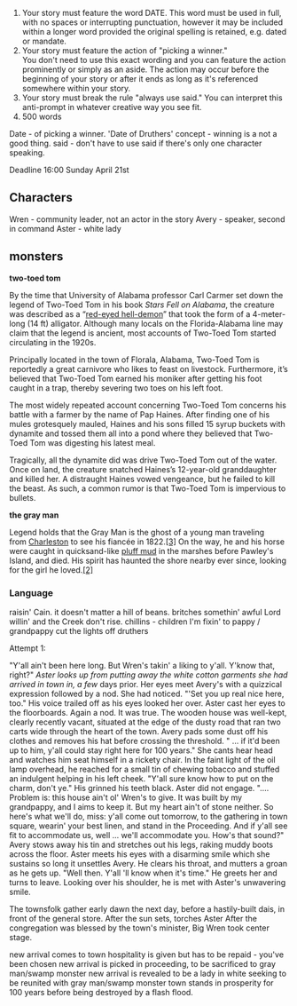 
1. Your story must feature the word DATE. This word must be used in full, with no spaces or interrupting punctuation, however it may be included within a longer word provided the original spelling is retained, e.g. dated or mandate.
2. ﻿﻿﻿Your story must feature the action of "picking a winner."  
    You don't need to use this exact wording and you can feature the action prominently or simply as an aside. The action may occur before the beginning of your story or after it ends as long as it's referenced somewhere within your story.
3. ﻿﻿﻿Your story must break the rule "always use said." You can interpret this anti-prompt in whatever creative way you see fit.
4. 500 words

Date - of picking a winner. 'Date of Druthers' 
concept - winning is a not a good thing. 
said - don't have to use said if there's only one character speaking.

Deadline 16:00 Sunday April 21st
## Characters
Wren - community leader, not an actor in the story 
Avery - speaker, second in command
Aster - white lady
## monsters

**two-toed tom**

By the time that University of Alabama professor Carl Carmer set down the legend of Two-Toed Tom in his book _Stars Fell on Alabama_, the creature was described as a “[red-eyed hell-demon](http://www.exploresouthernhistory.com/alligator2.html)” that took the form of a 4-meter-long (14 ft) alligator. Although many locals on the Florida-Alabama line may claim that the legend is ancient, most accounts of Two-Toed Tom started circulating in the 1920s.

Principally located in the town of Florala, Alabama, Two-Toed Tom is reportedly a great carnivore who likes to feast on livestock. Furthermore, it’s believed that Two-Toed Tom earned his moniker after getting his foot caught in a trap, thereby severing two toes on his left foot.

The most widely repeated account concerning Two-Toed Tom concerns his battle with a farmer by the name of Pap Haines. After finding one of his mules grotesquely mauled, Haines and his sons filled 15 syrup buckets with dynamite and tossed them all into a pond where they believed that Two-Toed Tom was digesting his latest meal.

Tragically, all the dynamite did was drive Two-Toed Tom out of the water. Once on land, the creature snatched Haines’s 12-year-old granddaughter and killed her. A distraught Haines vowed vengeance, but he failed to kill the beast. As such, a common rumor is that Two-Toed Tom is impervious to bullets.

**the gray man**

Legend holds that the Gray Man is the ghost of a young man traveling from [Charleston](https://en.wikipedia.org/wiki/Charleston,_South_Carolina "Charleston, South Carolina") to see his fiancée in 1822.[[3]](https://en.wikipedia.org/wiki/The_Gray_Man_(ghost)#cite_note-Oxford-3) On the way, he and his horse were caught in quicksand-like [pluff mud](https://en.wikipedia.org/wiki/Pluff_mud "Pluff mud") in the marshes before Pawley's Island, and died. His spirit has haunted the shore nearby ever since, looking for the girl he loved.[[2]](https://en.wikipedia.org/wiki/The_Gray_Man_(ghost)#cite_note-co-2)


### Language

raisin' Cain. 
it doesn't matter a hill of beans. 
britches
somethin' awful
Lord willin' and the Creek don't rise. 
chillins - children
I'm fixin' to
pappy / grandpappy
cut the lights off
druthers




Attempt 1:

"Y'all ain't been here long. But Wren's takin' a liking to y'all. Y'know that, right?"
*Aster looks up from putting away the white cotton garments she had arrived in town in, a few* days prior. Her eyes meet Avery's with a quizzical expression followed by a nod. She had noticed. 
"'Set you up real nice here, too." His voice trailed off as his eyes looked her over. 
Aster cast her eyes to the floorboards. 
Again a nod. It was true. The wooden house was well-kept, clearly recently vacant, situated at the edge of the dusty road that ran two carts wide through the heart of the town. 
Avery pads some dust off his clothes and removes his hat before crossing the threshold. 
" ... if it'd been up to him, y'all could stay right here for 100 years."
She cants hear head and watches him seat himself in a rickety chair. In the faint light of the oil lamp overhead, he reached for a small tin of chewing tobacco and stuffed an indulgent helping in his left cheek. 
"Y'all sure know how to put on the charm, don't ye." His grinned his teeth black. Aster did not engage. 
".... Problem is: this house ain't ol' Wren's to give. It was built by my grandpappy, and I aims to keep it. But my heart ain't of stone neither. So here's what we'll do, miss: y'all come out tomorrow, to the gathering in town square, wearin' your best linen, and stand in the Proceeding. And if y'all see fit to accommodate us, well ... we'll accommodate you. How's that sound?"
Avery stows away his tin and stretches out his legs, raking muddy boots across the floor. 
Aster meets his eyes with a disarming smile which she sustains so long it unsettles Avery. 
He clears his throat, and mutters a groan as he gets up. 
"Well then. Y'all 'll know when it's time." He greets her and turns to leave. Looking over his shoulder, he is met with Aster's unwavering smile. 

The townsfolk gather early dawn the next day, before a hastily-built dais, in front of the general store. After the sun sets, torches Aster After the congregation was blessed by the town's minister, Big Wren took center stage. 

new arrival comes to town
hospitality is given but has to be repaid - you've been chosen
new arrival is picked in proceeding, to be sacrificed to gray man/swamp monster
new arrival is revealed to be a lady in white seeking to be reunited with gray man/swamp monster
town stands in prosperity for 100 years before being destroyed by a flash flood. 







